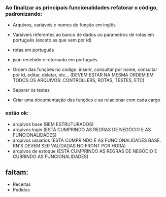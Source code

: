 ### Ao finalizar as principais funcionalidades refatorar o código, padronizando: 
- Arquivos, variáveis e nomes de função em inglês
- Variáveis referentes ao banco de dados ou parametros de rotas em português (exceto as que vem por id) 
- rotas em português
- json recebido e retornado em português

- Ordem das funções no código: inserir, consultar por nome, consultar por id, editar, deletar, etc... (DEVEM ESTAR NA MESMA ORDEM EM TODOS OS ARQUIVOS: CONTROLLERS, ROTAS, TESTES, ETC)
- Separar os testes 
- Criar uma documentação das funções e as relacionar com cada cargo



### estão ok: 
- arquivos base (BEM ESTRUTURADOS)
- arquivos login (ESTÁ CUMPRINDO AS REGRAS DE NEGÓCIO E AS FUNCIONALIDADES)
- arquivos usuarios (ESTÁ CUMPRINDO E AS FUNCIONALIDADES BASE. RN'S DEVEM SER VALIDADAS NO FRONT POR HORA)
- arquivos de estoque (ESTÁ CUMPRINDO AS REGRAS DE NEGÓCIO E CUBRINDO AS FUNCIONALIDADES)


## faltam:
- Receitas
- Pedidos